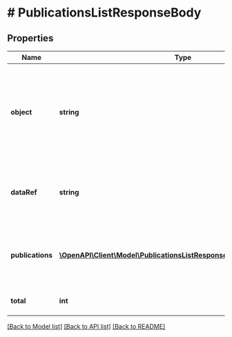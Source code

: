 # # PublicationsListResponseBody

## Properties

Name | Type | Description | Notes
------------ | ------------- | ------------- | -------------
**object** | **string** | The type of the object represented by JSON. This object stores information about publications in a dictionary. | [optional] [default to 'list']
**dataRef** | **string** | Identifies the name of the attribute that contains the array of publications. | [optional] [default to 'publications']
**publications** | [**\OpenAPI\Client\Model\PublicationsListResponseBodyPublicationsItem[]**](PublicationsListResponseBodyPublicationsItem.md) | Response schema model for publishing vouchers to a specific customer. | [optional]
**total** | **int** | Total number of publications. | [optional]

[[Back to Model list]](../../README.md#models) [[Back to API list]](../../README.md#endpoints) [[Back to README]](../../README.md)
